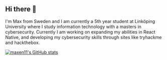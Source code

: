 ## Hi there 👋

I'm Max from Sweden and I am currently a 5th year student at Linköping University where I study information technology with a masters in cybersecurity. Currently I am working on expanding my abilities in React Native, and developing my cybersecurity skills through sites like tryhackme and hackthebox.

[![maxen11's GitHub stats](https://github-readme-stats.vercel.app/api?username=maxen11)](https://github.com/maxen11/github-readme-stats)
<!--
**maxen11/maxen11** is a ✨ _special_ ✨ repository because its `README.md` (this file) appears on your GitHub profile.

Here are some ideas to get you started:

- 🔭 I’m currently working on ...
- 🌱 I’m currently learning ...
- 👯 I’m looking to collaborate on ...
- 🤔 I’m looking for help with ...
- 💬 Ask me about ...
- 📫 How to reach me: ...
- 😄 Pronouns: ...
- ⚡ Fun fact: ...
-->
